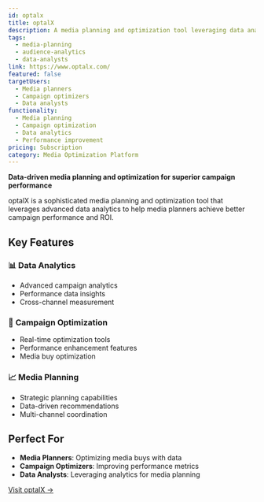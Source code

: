 ```yaml
---
id: optalx
title: optalX
description: A media planning and optimization tool leveraging data analytics for better campaign performance.
tags:
  - media-planning
  - audience-analytics
  - data-analysts
link: https://www.optalx.com/
featured: false
targetUsers:
  - Media planners
  - Campaign optimizers
  - Data analysts
functionality:
  - Media planning
  - Campaign optimization
  - Data analytics
  - Performance improvement
pricing: Subscription
category: Media Optimization Platform
---
```


**Data-driven media planning and optimization for superior campaign performance**

optalX is a sophisticated media planning and optimization tool that leverages advanced data analytics to help media planners achieve better campaign performance and ROI.

## Key Features

### 📊 **Data Analytics**
- Advanced campaign analytics
- Performance data insights
- Cross-channel measurement

### 🎯 **Campaign Optimization**
- Real-time optimization tools
- Performance enhancement features
- Media buy optimization

### 📈 **Media Planning**
- Strategic planning capabilities
- Data-driven recommendations
- Multi-channel coordination

## Perfect For

- **Media Planners**: Optimizing media buys with data
- **Campaign Optimizers**: Improving performance metrics
- **Data Analysts**: Leveraging analytics for media planning

[Visit optalX →](https://www.optalx.com/) 